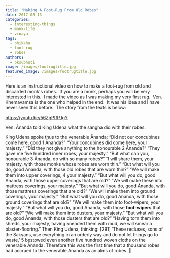 ```yaml
---
title: "Making A Foot-Rug From Old Robes"
date: 2017-08-13
categories: 
  - interesting-things
  - monk-life
  - vinaya
tags: 
  - bhikkhu
  - foot-rug
  - robes
authors: 
  - bksubhuti
image: /images/footrugtitle.jpg
featured_image: /images/footrugtitle.jpg
---
```


Here is an instructional video on how to make a foot-rug from old and discarded monk's robes.  If you are a monk, perhaps you will be very interested in this.  I made the video as I was making my very first rug.  Ven. Khemavamsa is the one who helped in the end.  It was his idea and I have never seen this before.  The story from the texts is below:

https://youtu.be/56ZgPffPJgY

Ven. Ānanda told King Udena what the sangha did with their robes.

King Udena spoke thus to the venerable Ānanda: “Did not our concubines come here, good 1 Ānanda?” “Your concubines did come here, your majesty.” “Did they not give anything to the honourable 2 Ānanda?” “They gave me five hundred inner robes, your majesty.” “But what can you, honourable 3 Ānanda, do with so many robes?” “I will share them, your majesty, with those monks whose robes are worn thin.” “But what will you do, good Ānanda, with those old robes that are worn thin?” “We will make them into upper coverings, 4 your majesty.” “But what will you do, good Ānanda, with those upper coverings that are old?” “We will make these into mattress coverings, your majesty.” “But what will you do, good Ānanda, with those mattress coverings that are old?” “We will make them into ground coverings, your majesty.” “But what will you do, good Ānanda, with those ground coverings that are old?” “We will make them into foot-wipers, your majesty.” “But what will you do, good Ānanda, with those **foot-wipers** that are old?” “We will make them into dusters, your majesty.” “But what will you do, good Ānanda, with those dusters that are old?” “Having torn them into shreds, your majesty, having kneaded them with mud, we will smear a plaster-flooring.” Then King Udena, thinking: \[291\] ‘These recluses, sons of the Sakyans, use everything in an orderly way and do not let things go to waste,’ 5 bestowed even another five hundred woven cloths on the venerable Ānanda. Therefore this was the first time that a thousand robes had accrued to the venerable Ānanda as an alms of robes. ||
